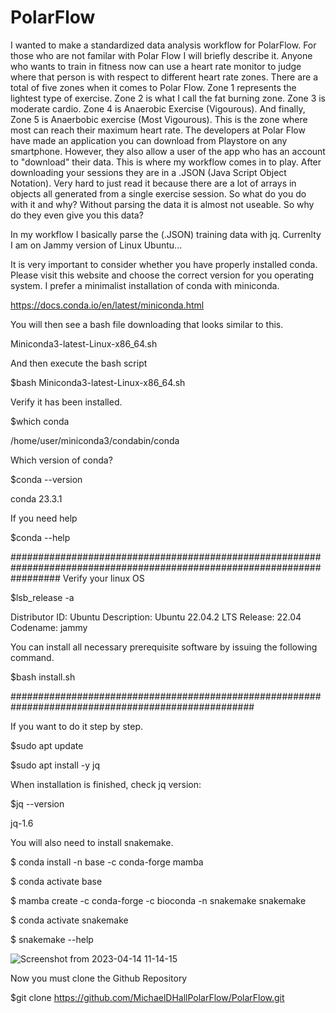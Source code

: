 # PolarFlow

I wanted to make a standardized data analysis workflow for PolarFlow. For those who are not familar with Polar Flow I will briefly describe it. Anyone who wants to train in fitness now can use a heart rate monitor to judge where that person is with respect to different heart rate zones. There are a total of five zones when it comes to Polar Flow. Zone 1 represents the lightest type of exercise. Zone 2 is what I call the fat burning zone. Zone 3 is moderate cardio. Zone 4 is Anaerobic Exercise (Vigourous). And finally, Zone 5 is Anaerbobic exercise (Most Vigourous). This is the zone where most can reach their maximum heart rate. The developers at Polar Flow have made an application you can download from Playstore on any smartphone. However, they also allow a user of the app who has an account to "download" their data. This is where my workflow comes in to play. After downloading your sessions they are in a .JSON (Java Script Object Notation). Very hard to just read it because there are a lot of arrays in objects all generated from a single exercise session. So what do you do with it and why? Without parsing the data it is almost not useable. So why do they even give you this data? 

In my workflow I basically parse the (.JSON) training data with jq. Currenlty I am on Jammy version of Linux Ubuntu...

It is very important to consider whether you have properly installed conda. Please visit this website and choose the correct version for you operating system. I prefer a minimalist installation of conda with miniconda.

https://docs.conda.io/en/latest/miniconda.html

You will then see a bash file downloading that looks similar to this.

Miniconda3-latest-Linux-x86_64.sh

And then execute the bash script

$bash Miniconda3-latest-Linux-x86_64.sh

Verify it has been installed.

$which conda

/home/user/miniconda3/condabin/conda

Which version of conda?

$conda --version

conda 23.3.1

If you need help

$conda --help

#########################################################################################################################
Verify your linux OS


$lsb_release -a

Distributor ID:	Ubuntu
Description:	Ubuntu 22.04.2 LTS
Release:	22.04
Codename:	jammy


You can install all necessary prerequisite software by issuing the following command.

$bash install.sh

####################################################################################################

If you want to do it step by step.

$sudo apt update

$sudo apt install -y jq

When installation is finished, check jq version:

$jq --version

jq-1.6


You will also need to install snakemake.

$ conda install -n base -c conda-forge mamba

$ conda activate base

$ mamba create -c conda-forge -c bioconda -n snakemake snakemake

$ conda activate snakemake

$ snakemake --help


![Screenshot from 2023-04-14 11-14-15](https://user-images.githubusercontent.com/129086783/232099338-d7443b3e-8f83-4b96-9211-34a2b0096799.png)


Now you must clone the Github Repository

$git clone https://github.com/MichaelDHallPolarFlow/PolarFlow.git
